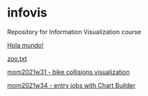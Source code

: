 # infovis
Repository for Information Visualization course


[Hola mundo!](https://juaniq99.github.io/infovis/index.html)

[zoo.txt](https://juaniq99.github.io/infovis/zoo.txt)

[mom2021w31 - bike collisions visualization](https://juaniq99.github.io/infovis/mom2021w31.html)

[mom2021w34 - entry jobs with Chart Builder](https://juaniq99.github.io/infovis/mom2021w34_ChartBuilder.html)


